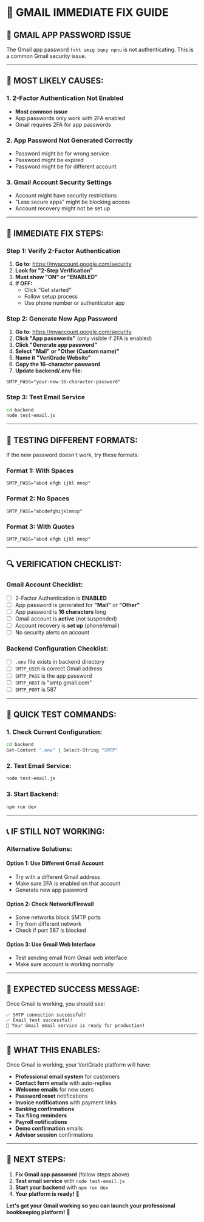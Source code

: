 # 🔧 GMAIL IMMEDIATE FIX GUIDE

## **📧 GMAIL APP PASSWORD ISSUE**

The Gmail app password `fxht smzg bqny npnu` is not authenticating. This is a common Gmail security issue.

---

## **🚨 MOST LIKELY CAUSES:**

### **1. 2-Factor Authentication Not Enabled**
- **Most common issue**
- App passwords only work with 2FA enabled
- Gmail requires 2FA for app passwords

### **2. App Password Not Generated Correctly**
- Password might be for wrong service
- Password might be expired
- Password might be for different account

### **3. Gmail Account Security Settings**
- Account might have security restrictions
- "Less secure apps" might be blocking access
- Account recovery might not be set up

---

## **🔧 IMMEDIATE FIX STEPS:**

### **Step 1: Verify 2-Factor Authentication**
1. **Go to:** https://myaccount.google.com/security
2. **Look for "2-Step Verification"**
3. **Must show "ON" or "ENABLED"**
4. **If OFF:**
   - Click "Get started"
   - Follow setup process
   - Use phone number or authenticator app

### **Step 2: Generate New App Password**
1. **Go to:** https://myaccount.google.com/security
2. **Click "App passwords"** (only visible if 2FA is enabled)
3. **Click "Generate app password"**
4. **Select "Mail" or "Other (Custom name)"**
5. **Name it "VeriGrade Website"**
6. **Copy the 16-character password**
7. **Update backend/.env file:**

```env
SMTP_PASS="your-new-16-character-password"
```

### **Step 3: Test Email Service**
```bash
cd backend
node test-email.js
```

---

## **🧪 TESTING DIFFERENT FORMATS:**

If the new password doesn't work, try these formats:

### **Format 1: With Spaces**
```env
SMTP_PASS="abcd efgh ijkl mnop"
```

### **Format 2: No Spaces**
```env
SMTP_PASS="abcdefghijklmnop"
```

### **Format 3: With Quotes**
```env
SMTP_PASS="abcd efgh ijkl mnop"
```

---

## **🔍 VERIFICATION CHECKLIST:**

### **Gmail Account Checklist:**
- [ ] 2-Factor Authentication is **ENABLED**
- [ ] App password is generated for **"Mail"** or **"Other"**
- [ ] App password is **16 characters** long
- [ ] Gmail account is **active** (not suspended)
- [ ] Account recovery is **set up** (phone/email)
- [ ] No security alerts on account

### **Backend Configuration Checklist:**
- [ ] `.env` file exists in backend directory
- [ ] `SMTP_USER` is correct Gmail address
- [ ] `SMTP_PASS` is the app password
- [ ] `SMTP_HOST` is "smtp.gmail.com"
- [ ] `SMTP_PORT` is 587

---

## **🚀 QUICK TEST COMMANDS:**

### **1. Check Current Configuration:**
```bash
cd backend
Get-Content ".env" | Select-String "SMTP"
```

### **2. Test Email Service:**
```bash
node test-email.js
```

### **3. Start Backend:**
```bash
npm run dev
```

---

## **📞 IF STILL NOT WORKING:**

### **Alternative Solutions:**

#### **Option 1: Use Different Gmail Account**
- Try with a different Gmail address
- Make sure 2FA is enabled on that account
- Generate new app password

#### **Option 2: Check Network/Firewall**
- Some networks block SMTP ports
- Try from different network
- Check if port 587 is blocked

#### **Option 3: Use Gmail Web Interface**
- Test sending email from Gmail web interface
- Make sure account is working normally

---

## **🎯 EXPECTED SUCCESS MESSAGE:**

Once Gmail is working, you should see:
```
✅ SMTP connection successful!
✅ Email test successful!
🚀 Your Gmail email service is ready for production!
```

---

## **📧 WHAT THIS ENABLES:**

Once Gmail is working, your VeriGrade platform will have:
- **Professional email system** for customers
- **Contact form emails** with auto-replies
- **Welcome emails** for new users
- **Password reset** notifications
- **Invoice notifications** with payment links
- **Banking confirmations**
- **Tax filing reminders**
- **Payroll notifications**
- **Demo confirmation** emails
- **Advisor session** confirmations

---

## **🚀 NEXT STEPS:**

1. **Fix Gmail app password** (follow steps above)
2. **Test email service** with `node test-email.js`
3. **Start your backend** with `npm run dev`
4. **Your platform is ready!** 🎉

**Let's get your Gmail working so you can launch your professional bookkeeping platform!** 🎯


